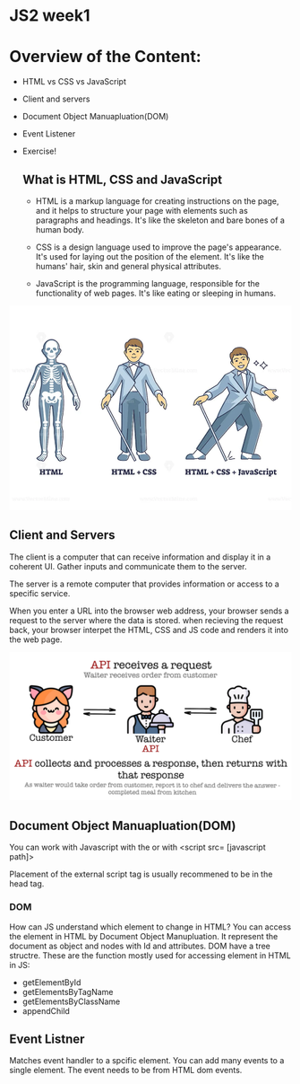 # JS2 week1

# Overview of the Content:
- HTML vs CSS vs JavaScript
- Client and servers
- Document Object Manuapluation(DOM)
- Event Listener
- Exercise!

  ## What is HTML, CSS and JavaScript
  - HTML is a markup language for creating instructions on the page, and it helps to structure your page with elements such as paragraphs and headings. It's like the skeleton and bare bones of a human body.

   - CSS is a design language used to improve the page's appearance. It's used for laying out the position of the element. It's like the humans' hair, skin and general physical attributes.

  - JavaScript is the programming language, responsible for the functionality of web pages. It's like eating or sleeping in humans.
 
![alt text](images/html_css_js.jpg "HTML and Css and JS roles")
## Client and Servers
The client is a computer that can receive information and display it in a coherent UI. Gather inputs and communicate them to the server.

The server is a remote computer that provides information or access to a specific service.

When you enter a URL into the browser web address, your browser sends a request to the server where the data is stored. when recieving the request back, your browser interpet the HTML, CSS and JS code and renders it into the web page.

![alt text](images/Api.png "Client and servers and API")

## Document Object Manuapluation(DOM)

You can work with Javascript with the <script> tag inside the HTML. There is two ways of doing it, with the regular tag <script> [JavaScript function]</script> or with <script  src= [javascript path]></script>

Placement of the external script tag is usually recommened to be in the head tag.

### DOM

How can JS understand which element to change in HTML?
You can access the element in HTML by Document Object Manupluation. It represent the document as object and nodes with Id and attributes. DOM have a tree structre.
These are the function mostly used for accessing element in HTML in JS:
- getElementById
- getElementsByTagName
- getElementsByClassName
- appendChild

## Event Listner

Matches event handler to a spcific element. You can add many events to a single element. The event needs to be from HTML dom events.

   


